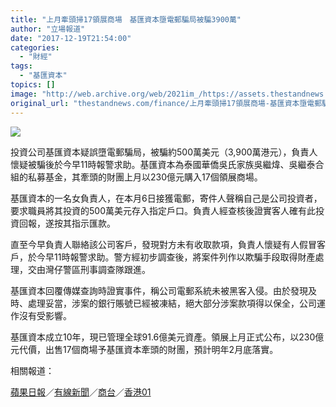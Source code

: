 ```yaml
---
title: "上月牽頭掃17領展商場　基匯資本墮電郵騙局被騙3900萬"
author: "立場報道"
date: "2017-12-19T21:54:00"
categories:
  - "財經"
tags:
  - "基匯資本"
topics: []
image: "http://web.archive.org/web/2021im_/https://assets.thestandnews.com/media/photos/money-01_zPkDI.png"
original_url: "thestandnews.com/finance/上月牽頭掃17領展商場-基匯資本墮電郵騙局被騙3900萬"
---
```

![](http://web.archive.org/web/2021im_/https://assets.thestandnews.com/media/photos/money-01_zPkDI.png)

投資公司基匯資本疑誤墮電郵騙局，被騙約500萬美元（3,900萬港元），負責人懷疑被騙後於今早11時報警求助。基匯資本為泰國華僑吳氏家族吳繼煒、吳繼泰合組的私募基金，其牽頭的財團上月以230億元購入17個領展商場。

基匯資本的一名女負責人，在本月6日接獲電郵，寄件人聲稱自己是公司投資者，要求職員將其投資的500萬美元存入指定戶口。負責人經查核後證實客人確有此投資回報，遂按其指示匯款。

直至今早負責人聯絡該公司客戶，發現對方未有收取款項，負責人懷疑有人假冒客戶，於今早11時報警求助。警方經初步調查後，將案件列作以欺騙手段取得財產處理，交由灣仔警區刑事調查隊跟進。

基匯資本回覆傳媒查詢時證實事件，稱公司電郵系統未被黑客入侵。由於發現及時、處理妥當，涉案的銀行賬號已經被凍結，絕大部分涉案款項得以保全，公司運作沒有受影響。

基匯資本成立10年，現已管理全球91.6億美元資產。領展上月正式公布，以230億元代價，出售17個商場予基匯資本牽頭的財團，預計明年2月底落實。

相關報道：

[蘋果日報](http://web.archive.org/web/20211229063159/https://hk.news.appledaily.com/breaking/realtime/article/20171219/57601078)／[有線新聞](http://web.archive.org/web/20211229063159/http://cablenews.i-cable.com/ci/videopage/news/518234/%E5%8D%B3%E6%99%82%E6%96%B0%E8%81%9E/%E8%B3%87%E7%94%A2%E7%AE%A1%E7%90%86%E5%85%AC%E5%8F%B8%E7%96%91%E8%A2%AB%E9%A8%99%E4%BA%94%E7%99%BE%E8%90%AC%E7%BE%8E%E5%85%83)／[商台](http://web.archive.org/web/20211229063159/https://www.881903.com/Page/ZH-TW/newsdetail.aspx?ItemId=983024&csid=261_341)／[香港01](http://web.archive.org/web/20211229063159/https://www.hk01.com/%E6%B8%AF%E8%81%9E/142607/%E5%9F%BA%E6%B1%87%E8%B3%87%E6%9C%AC%E6%8E%A5%E5%81%87%E6%89%AE%E5%AE%A2%E6%88%B6%E9%9B%BB%E9%83%B5%E8%A1%8C%E9%A8%99500%E8%90%AC%E7%BE%8E%E5%85%83-%E5%85%AC%E5%8F%B8-%E5%B7%B2%E5%87%8D%E7%B5%90%E8%B3%AC%E6%88%B6)